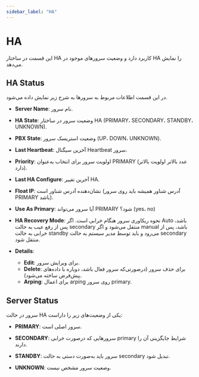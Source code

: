 ```yaml
---
sidebar_label: "HA"
---
```


# HA
این قسمت در ساختار HA کاربرد دارد و وضعیت سرور‌‌های موجود در HA را نمایش می‌‌دهد.

## HA Status
در این قسمت اطلاعات مربوط به سرورها به شرح زیر نمایش داده می‌شود.

- **Server Name**: نام سرور.

- **HA State**: وضعیت سرور در ساختار HA (PRIMARY، SECONDARY، STANDBY، UNKNOWN).

- **PBX State**: وضعیت استریسک سرور (UP، DOWN، UNKNOWN).

- **Last Heartbeat**: آخرین سیگنال Heartbeat سرور.

- **Priority**: اولویت سرور برای انتخاب به‌‌عنوان PRIMARY (عدد بالاتر اولویت بالاتر دارد).

- **Last HA Configure**: آخرین تغییر HA.

- **Float IP**: نشان‌دهنده آدرس شناور است (آدرس شناور همیشه باید روی سرور PRIMARY باشد).

- **Use As Primary**: آیا سرور می‌‌تواند PRIMARY شود؟ (yes، no)

- **HA Recovery Mode**: نحوه ریکاوری سرور هنگام خرابی است. اگر Auto باشد، پس از رفع عیب به حالت secondary منتقل می‌شود و اگر manual باشد، پس از خرابی به حالت standby می‌رود و باید توسط مدیر سیستم به حالت secondary منتقل شود.

- **Details**:
	- **Edit**: برای ویرایش سرور.
	- **Delete**: برای حذف سرور (درصورتی‌‌که سرور فعال باشد، دوباره با داده‌‌های پیش‌‌فرض ساخته می‌شود).
	- **Arping**: برای اعمال arping روی سرور primary.
	
	
## Server Status
سرور در حالت HA یکی از وضعیت‌‌های زیر را داراست:

- **PRIMARY**: سرور اصلی است.

- **SECONDARY**: سرور‌‌هایی که درصورت خرابی primary شرایط جایگزینی آن را دارند.

- **STANDBY**: سرور باید به‌صورت دستی به حالت secondary تبدیل شود.

- **UNKNOWN**: وضعیت سرور مشخص نیست.